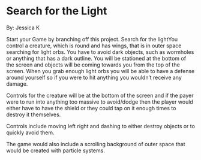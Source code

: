 # Search for the Light
By: Jessica K

Start your Game by branching off this project.
Search for the lightYou control a creature, which is round and has wings, that is in outer space searching for light orbs. You have to avoid dark objects, such as wormholes or anything that has a dark outline. You will be stationed at the bottom of the screen and objects will be coming towards you from the top of the screen. When you grab enough light orbs you will be able to have a defense around yourself so if you were to hit anything you wouldn’t receive any damage.

Controls for the creature will be at the bottom of the screen and if the payer were to run into anything too massive to avoid/dodge then the player would either have to have the shield or they could tap on it enough times to destroy it themselves.

Controls include moving left right and dashing to either destroy objects or to quickly avoid them.

The game would also include a scrolling background of outer space that would be created with particle systems.
